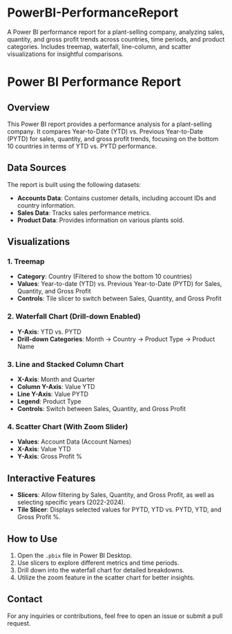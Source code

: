 # PowerBI-PerformanceReport
A Power BI performance report for a plant-selling company, analyzing sales, quantity, and gross profit trends across countries, time periods, and product categories. Includes treemap, waterfall, line-column, and scatter visualizations for insightful comparisons.
# Power BI Performance Report

## Overview
This Power BI report provides a performance analysis for a plant-selling company. It compares Year-to-Date (YTD) vs. Previous Year-to-Date (PYTD) for sales, quantity, and gross profit trends, focusing on the bottom 10 countries in terms of YTD vs. PYTD performance.

## Data Sources
The report is built using the following datasets:
- **Accounts Data**: Contains customer details, including account IDs and country information.
- **Sales Data**: Tracks sales performance metrics.
- **Product Data**: Provides information on various plants sold.

## Visualizations
### 1. Treemap
- **Category**: Country (Filtered to show the bottom 10 countries)
- **Values**: Year-to-date (YTD) vs. Previous Year-to-Date (PYTD) for Sales, Quantity, and Gross Profit
- **Controls**: Tile slicer to switch between Sales, Quantity, and Gross Profit

### 2. Waterfall Chart (Drill-down Enabled)
- **Y-Axis**: YTD vs. PYTD
- **Drill-down Categories**: Month → Country → Product Type → Product Name

### 3. Line and Stacked Column Chart
- **X-Axis**: Month and Quarter
- **Column Y-Axis**: Value YTD
- **Line Y-Axis**: Value PYTD
- **Legend**: Product Type
- **Controls**: Switch between Sales, Quantity, and Gross Profit

### 4. Scatter Chart (With Zoom Slider)
- **Values**: Account Data (Account Names)
- **X-Axis**: Value YTD
- **Y-Axis**: Gross Profit %

## Interactive Features
- **Slicers**: Allow filtering by Sales, Quantity, and Gross Profit, as well as selecting specific years (2022-2024).
- **Tile Slicer**: Displays selected values for PYTD, YTD vs. PYTD, YTD, and Gross Profit %.

## How to Use
1. Open the `.pbix` file in Power BI Desktop.
2. Use slicers to explore different metrics and time periods.
3. Drill down into the waterfall chart for detailed breakdowns.
4. Utilize the zoom feature in the scatter chart for better insights.

## Contact
For any inquiries or contributions, feel free to open an issue or submit a pull request.



